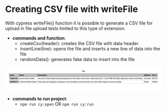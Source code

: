 # Creating CSV file with writeFile

With cypress writeFile() function it is possible to generate 
a CSV file for upload in file upload tests limited to this type of extension.

* **commands and function**:
    - createCsv(header): creates the CSV file with data header.
    - insertLine(line): opens the file and inserts a new line of data into the file
    - randomData(): generates fake data to insert into the file

![Alt text](file.png "CSV file")

* **commands to run project**:
    - `npm run cy:open` OR `npm run cy:run`

